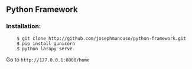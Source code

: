## Python Framework

### Installation:


```
    $ git clone http://github.com/josephmancuso/python-framework.git
    $ pip install gunicorn
    $ python larapy serve
```

Go to `http://127.0.0.1:8000/home`

